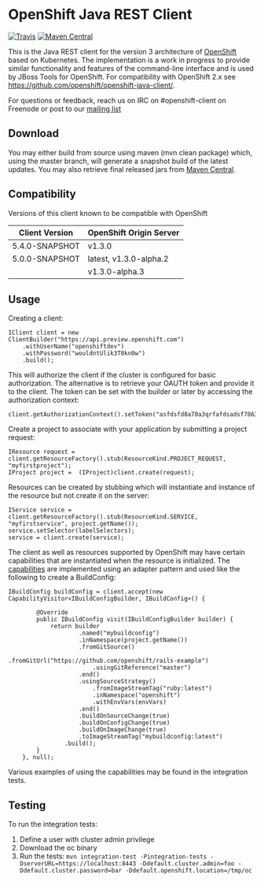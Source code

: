 OpenShift Java REST Client
===========================

[![Travis](https://travis-ci.org/openshift/openshift-restclient-java.svg?branch=master)](https://travis-ci.org/openshift/openshift-restclient-java) [![Maven Central](https://maven-badges.herokuapp.com/maven-central/com.openshift/openshift-restclient-java/badge.svg)](https://maven-badges.herokuapp.com/maven-central/com.openshift/openshift-restclient-java)

This is the Java REST client for the version 3 architecture of [OpenShift](https://github.com/openshift/origin) based on Kubernetes.  The implementation is
a work in progress to provide similar functionality and features of the command-line interface and is used by JBoss Tools for OpenShift.  For compatibility with
OpenShift 2.x see https://github.com/openshift/openshift-java-client/.

For questions or feedback, reach us on IRC on #openshift-client on Freenode or post to our [mailing list](https://lists.openshift.redhat.com/openshiftmm/listinfo/dev)

Download
--------
You may either build from source using maven (mvn clean package) which, using the master branch, will generate a snapshot build of the latest updates.  You may also retrieve final released jars from [Maven Central](http://search.maven.org/#search%7Cgav%7C1%7Cg%3A%22com.openshift%22%20AND%20a%3A%22openshift-restclient-java%22).

Compatibility
---------
Versions of this client known to be compatible with OpenShift

| Client Version           | OpenShift Origin Server |
|--------------------------|-------------------------|
| 5.4.0-SNAPSHOT           |         v1.3.0          |
| 5.0.0-SNAPSHOT           | latest, v1.3.0-alpha.2  |
|                          |         v1.3.0-alpha.3  |


Usage
-----

Creating a client:
 
	IClient client = new ClientBuilder("https://api.preview.openshift.com")
		.withUserName("openshiftdev")
		.withPassword("wouldntUlik3T0kn0w")
		.build();

This will authorize the client if the cluster is configured for basic authorization.  The alternative is to retrieve your OAUTH token and provide it to the client.  The token can be set with the builder or later by accessing the authorization context:

	client.getAuthorizationContext().setToken("asfdsfd8a70a3qrfafdsadsf786324");
	
Create a project to associate with your application by submitting a project request:

	IResource request = client.getResourceFactory().stub(ResourceKind.PROJECT_REQUEST, "myfirstproject");
	IProject project =  (IProject)client.create(request);

Resources can be created by stubbing which will instantiate and instance of the resource but not create it on the server:

	IService service = client.getResourceFactory().stub(ResourceKind.SERVICE, "myfirstservice", project.getName());
	service.setSelector(labelSelectors);
	service = client.create(service);
	
	
The client as well as resources supported by OpenShift may have certain capabilities that are instantiated when the resource is initialized.  The [capabilities](https://github.com/openshift/openshift-restclient-java/tree/master/src/main/java/com/openshift/restclient/capability) are implemented using an adapter pattern and used like the following to create a BuildConfig:

	IBuildConfig buildConfig = client.accept(new CapabilityVisitor<IBuildConfigBuilder, IBuildConfig>() {

			@Override
			public IBuildConfig visit(IBuildConfigBuilder builder) {
				return builder
						.named("mybuildconfig")
						.inNamespace(project.getName())
						.fromGitSource()
							.fromGitUrl("https://github.com/openshift/rails-example")
							.usingGitReference("master")
						.end()
						.usingSourceStrategy()
							.fromImageStreamTag("ruby:latest")
							.inNamespace("openshift")
							.withEnvVars(envVars)
						.end()
						.buildOnSourceChange(true)
						.buildOnConfigChange(true)
						.buildOnImageChange(true)
						.toImageStreamTag("mybuildconfig:latest")
					.build();
			}
		}, null);
 	
Various examples of using the capabilities may be found in the integration tests.

Testing
-------

To run the integration tests:

1.  Define a user with cluster admin privilege
1.  Download the oc binary
1.  Run the tests: `mvn integration-test -Pintegration-tests -DserverURL=https://localhost:8443 -Ddefault.cluster.admin=foo -Ddefault.cluster.password=bar -Ddefault.openshift.location=/tmp/oc`

